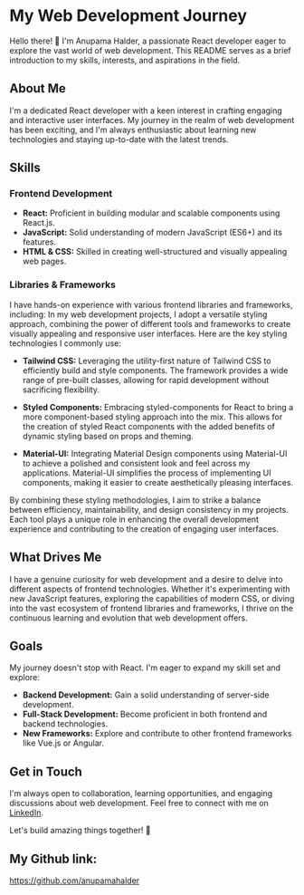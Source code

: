 # My Web Development Journey

Hello there! 👋 I'm Anupama Halder, a passionate React developer eager to explore the vast world of web development. This README serves as a brief introduction to my skills, interests, and aspirations in the field.

## About Me

I'm a dedicated React developer with a keen interest in crafting engaging and interactive user interfaces. My journey in the realm of web development has been exciting, and I'm always enthusiastic about learning new technologies and staying up-to-date with the latest trends.

## Skills

### Frontend Development

- **React:** Proficient in building modular and scalable components using React.js.
- **JavaScript:** Solid understanding of modern JavaScript (ES6+) and its features.
- **HTML & CSS:** Skilled in creating well-structured and visually appealing web pages.

### Libraries & Frameworks

I have hands-on experience with various frontend libraries and frameworks, including:
In my web development projects, I adopt a versatile styling approach, combining the power of different tools and frameworks to create visually appealing and responsive user interfaces. Here are the key styling technologies I commonly use:

- **Tailwind CSS:** Leveraging the utility-first nature of Tailwind CSS to efficiently build and style components. The framework provides a wide range of pre-built classes, allowing for rapid development without sacrificing flexibility.

- **Styled Components:** Embracing styled-components for React to bring a more component-based styling approach into the mix. This allows for the creation of styled React components with the added benefits of dynamic styling based on props and theming.

- **Material-UI:** Integrating Material Design components using Material-UI to achieve a polished and consistent look and feel across my applications. Material-UI simplifies the process of implementing UI components, making it easier to create aesthetically pleasing interfaces.

By combining these styling methodologies, I aim to strike a balance between efficiency, maintainability, and design consistency in my projects. Each tool plays a unique role in enhancing the overall development experience and contributing to the creation of engaging user interfaces.

## What Drives Me

I have a genuine curiosity for web development and a desire to delve into different aspects of frontend technologies. Whether it's experimenting with new JavaScript features, exploring the capabilities of modern CSS, or diving into the vast ecosystem of frontend libraries and frameworks, I thrive on the continuous learning and evolution that web development offers.

## Goals

My journey doesn't stop with React. I'm eager to expand my skill set and explore:

- **Backend Development:** Gain a solid understanding of server-side development.
- **Full-Stack Development:** Become proficient in both frontend and backend technologies.
- **New Frameworks:** Explore and contribute to other frontend frameworks like Vue.js or Angular.

## Get in Touch

I'm always open to collaboration, learning opportunities, and engaging discussions about web development. Feel free to connect with me on [LinkedIn](https://www.linkedin.com/in/anupama-halder7/).

Let's build amazing things together! 🚀

## My Github link: 
https://github.com/anupamahalder
